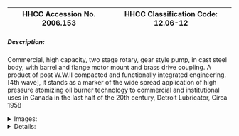 | **HHCC Accession No. 2006.153** |**HHCC Classification Code:  12.06-12**|
| ----------- | ----------- |
##### Description:
Commercial, high capacity, two stage rotary, gear style pump, in cast steel body, with barrel and flange motor mount and brass drive coupling. A product of post W.W.II  compacted and functionally integrated engineering. [4th wave], it stands as a marker of the wide spread application of high pressure atomizing oil burner technology to commercial and institutional uses in Canada in the last half of the 20th century, Detroit Lubricator, Circa 1958


<details>
	<summary>Images:</summary>
<div class="gallery gallery-wrapper--full" contenteditable="false" data-is-empty="false" data-translation="Add images" data-columns="6">
<figure class="gallery__item"><a href="#DOMAIN_NAME#gallery/12.06-12.jpg" data-size="1896x1411"><img src="#DOMAIN_NAME#gallery/12.06-12-thumbnail.jpg" alt=""></a></figure>
<figure class="gallery__item"><a href="#DOMAIN_NAME#gallery/12.06-12a.jpg" data-size="1054x1596"><img src="#DOMAIN_NAME#gallery/12.06-12a-thumbnail.jpg" alt=""></a></figure>
</div>
</details>


<details>
	<summary>Details:</summary>

##### Group:
12.06 Pressure Atomizing Oil Burner Equipment and Systems - Fuel Pump Assemblies

##### Make:
Detroit Lubricator

##### Manufacturer:
Detroit Lubricator, Detroit

##### Model:
CR8-333

##### Serial No.:
X11322J

##### Size:
7 x 9 x 7' h , plus piping

##### Weight:
15 lbs.

##### Circa:
1958

##### Rating:
Exhibition, education, and research quality, illustrating the engineering and design of latter 20th century compact fully integrated oil pump assemblies designed for commercial and institutional applications.

##### Patent Date/Number:


##### Provenance:
From York County (York Region) Ontario, once a rich agricultural hinterlands, attracting early settlement in the last years of the 18th century. Located on the north slopes of the Oak Ridges Moraine, within 20 miles of Toronto, the County would also attract early ex-urban development, to be come a wealthy market place for the emerging household and consumer technologies of the early and mid 20th century. 

This artifact was discovered in the 1950's in the used stock of T. H. Oliver, Refrigeration and Electric Sales and Service, Aurora, Ontario, an early worker in the field of agricultural, industrial and consumer technology. 

This assembly was used in York County [York Region] north of Toronto in the 1930's

##### Type and Design:
Two stage rotary gear style pump, 
Heavy cast steel body
Two hole flange and barrel mount 
Close, direct motor drive, with brass drive coupling
Internal pressure regulating valve, cu-off valve and oil bypass 
Inlet oil strainer, 
Part of a 4th wave in engineering design, characterized by compacted and functionally integrated engineering.

##### Construction:


##### Material:


##### Special Features:
Original line fittings and tubing illustrating the historic trade practices of the period

##### Accessories:


##### Capacities:


##### Performance Characteristics:


##### Operation:


##### Control and Regulation:


##### Targeted Market Segment:


##### Consumer Acceptance:


##### Merchandising:


##### Market Price:


##### Technological Significance:
From the vantage point of the early 21st century, the evolution of oil fired, automatic home heating equipment would be seen as generally advancing in four broad waves, each of which would take place over a considerable period of time, each producing many variations of the genre:
Vaporizing, non-motorized and non-electrified, technology [see Group 11.01 artifacts, no. 11.01-1]
Elemental,  motorized, platform mounted technology with peripheral piping and valving components [see Group 12.01, artifact no 12.01-1, and pump assembly 12.06-1]
Compacted motorized technology with inherent, peripheral component parts engineered into the pump assembly [see pump assembly Group 12.06, artifact, and 12.06-2]
Functionally integrated, motorized technology, beyond being compacted, a number of functions would be smoothly integrated into a single pump assembly, including piping and valving [see Group 12.01, artifact 12.01-2 and pump assembly 12.06-2] 
This pump assembly stands as an example of a high capacity, advanced 4th wave fuel oil pump technology, compact and functionally integrated in heavy cast steel body, designed for commercial and institutional applications.

##### Industrial Significance:
Detroit Lubricator would be one of a relatively few engineering manufactures that would produce for both the oil heating and refrigeration sectors of the HVACR industry. Their reputation in regulating valves and electric controls for refrigeration systems was well established ' see group classification 7.02 and 3.02.

##### Socio-economic Significance:


##### Socio-cultural Significance:
In spite of an inherently cautious Canadian public and its attitude towards new fangled, electro-mechanical contraptions in the early years of the 20th century, consumer interest in automatic oil heating equipment for the home grew surprisingly rapidly - amongst those that could afford to aspire to such luxuries in a period of national economic depression.
The massive conversion market [conversion of coal and wood fired central heating systems to automatic oil heating] of the 1940's and 50's, in much of Canada was a growth market for the industry , in commercial and institutional applications as well as residential

##### Donor:
G. Leslie Oliver, The T. H. Oliver HVACR Collection

##### HHCC Storage Location:


##### Tracking:


##### Bibliographic References:
For an account of the construction, operation, installation and servicing of fuel oil pump assemblies see 'Better Oilheating, A service Guide, Operation and Maintenance of Oil Burners, Second Edition, 1959, Fueloil and Heat, N.Y.

##### Notes:


##### Related Reports:

</details>

